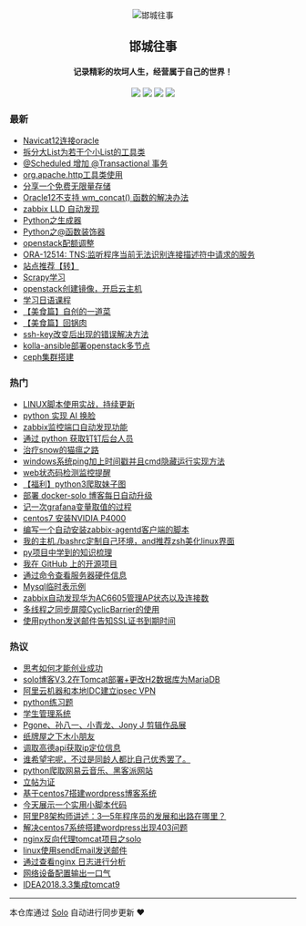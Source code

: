 <p align="center"><img alt="邯城往事" src="https://img.hacpai.com/file/2019/11/guohui-e67e7b3b.png"></p><h2 align="center">
邯城往事
</h2>

<h4 align="center">记录精彩的坎坷人生，经营属于自己的世界！</h4>
<p align="center"><a title="邯城往事" target="_blank" href="https://github.com/cuijianzhe/solo-blog"><img src="https://img.shields.io/github/last-commit/cuijianzhe/solo-blog.svg?style=flat-square&color=FF9900"></a>
<a title="GitHub repo size in bytes" target="_blank" href="https://github.com/cuijianzhe/solo-blog"><img src="https://img.shields.io/github/repo-size/cuijianzhe/solo-blog.svg?style=flat-square"></a>
<a title="Solo Version" target="_blank" href="https://github.com/88250/solo/releases"><img src="https://img.shields.io/badge/solo-3.6.7-f1e05a.svg?style=flat-square&color=blueviolet"></a>
<a title="Hits" target="_blank" href="https://github.com/88250/hits"><img src="https://hits.b3log.org/cuijianzhe/solo-blog.svg"></a></p>

### 最新

* [Navicat12连接oracle](https://www.cjzshilong.cn/articles/2019/12/04/1575431970752.html)
* [拆分大List为若干个小List的工具类](https://www.cjzshilong.cn/articles/2019/12/02/1575250640223.html)
* [@Scheduled 增加 @Transactional 事务](https://www.cjzshilong.cn/articles/2019/11/30/1575099482173.html)
* [org.apache.http工具类使用](https://www.cjzshilong.cn/articles/2019/11/30/1575084956460.html)
* [分享一个免费无限量存储](https://www.cjzshilong.cn/articles/2019/11/28/1573885158540.html)
* [Oracle12不支持 wm_concat() 函数的解决办法](https://www.cjzshilong.cn/articles/2019/11/27/1574823350052.html)
* [zabbix LLD 自动发现](https://www.cjzshilong.cn/articles/2019/11/26/1555140148890.html)
* [Python之生成器](https://www.cjzshilong.cn/articles/2019/11/23/1574490126718.html)
* [Python之@函数装饰器](https://www.cjzshilong.cn/articles/2019/11/21/1574322166949.html)
* [openstack配额调整](https://www.cjzshilong.cn/articles/2019/11/15/1573804234510.html)
* [ORA-12514: TNS:监听程序当前无法识别连接描述符中请求的服务](https://www.cjzshilong.cn/articles/2019/11/15/1573791873098.html)
* [站点推荐【转】](https://www.cjzshilong.cn/articles/2019/11/13/1573637956893.html)
* [Scrapy学习](https://www.cjzshilong.cn/articles/2019/11/08/1573185139639.html)
* [openstack创建镜像，开启云主机](https://www.cjzshilong.cn/articles/2019/11/07/1573111362693.html)
* [学习日语课程](https://www.cjzshilong.cn/articles/2019/11/03/1572744813413.html)
* [【美食篇】自创的一道菜](https://www.cjzshilong.cn/articles/2019/11/02/1572697457928.html)
* [【美食篇】回锅肉](https://www.cjzshilong.cn/articles/2019/11/02/1572677111441.html)
* [ssh-key改变后出现的错误解决方法](https://www.cjzshilong.cn/articles/2019/11/02/1572658327824.html)
* [kolla-ansible部署openstack多节点](https://www.cjzshilong.cn/articles/2019/11/01/1572607586305.html)
* [ceph集群搭建](https://www.cjzshilong.cn/articles/2019/10/30/1572426357896.html)

### 热门

* [LINUX脚本使用实战，持续更新](https://www.cjzshilong.cn/articles/2019/03/16/1552705047941.html)
* [python 实现 AI 换脸](https://www.cjzshilong.cn/articles/2019/08/31/1567234676723.html)
* [zabbix监控端口自动发现功能](https://www.cjzshilong.cn/articles/2019/04/25/1556156913542.html)
* [通过 python 获取钉钉后台人员](https://www.cjzshilong.cn/articles/2019/09/20/1568981823765.html)
* [治疗snow的猫瘟之路](https://www.cjzshilong.cn/articles/2019/05/16/1557975252062.html)
* [windows系统ping加上时间戳并且cmd隐藏运行实现方法](https://www.cjzshilong.cn/articles/2019/05/15/1557907158513.html)
* [web状态码检测监控提醒](https://www.cjzshilong.cn/articles/2019/09/07/1567826678848.html)
* [【福利】python3爬取妹子图](https://www.cjzshilong.cn/articles/2019/08/20/1566301838555.html)
* [部署 docker-solo 博客每日自动升级](https://www.cjzshilong.cn/articles/2019/04/10/1554909820806.html)
* [记一次grafana变量取值的过程](https://www.cjzshilong.cn/articles/2019/04/16/1555410740995.html)
* [centos7 安装NVIDIA P4000](https://www.cjzshilong.cn/articles/2019/04/18/1555574565055.html)
* [编写一个自动安装zabbix-agentd客户端的脚本](https://www.cjzshilong.cn/articles/2019/04/07/1554637687016.html)
* [我的主机./bashrc定制自己环境，and推荐zsh美化linux界面](https://www.cjzshilong.cn/articles/2019/05/08/1557298336838.html)
* [py项目中学到的知识梳理](https://www.cjzshilong.cn/articles/2019/06/14/1560505233857.html)
* [我在 GitHub 上的开源项目](https://www.cjzshilong.cn/my-github-repos)
* [通过命令查看服务器硬件信息](https://www.cjzshilong.cn/articles/2019/04/23/1556013126298.html)
* [Mysql临时表示例](https://www.cjzshilong.cn/articles/2019/04/27/1556346607629.html)
* [zabbix自动发现华为AC6605管理AP状态以及连接数](https://www.cjzshilong.cn/articles/2019/08/05/1564987766272.html)
* [多线程之同步屏障CyclicBarrier的使用](https://www.cjzshilong.cn/articles/2019/04/10/1554887221480.html)
* [使用python发送邮件告知SSL证书到期时间](https://www.cjzshilong.cn/articles/2019/03/16/1552707556605.html)

### 热议

* [思考如何才能创业成功](https://www.cjzshilong.cn/articles/2019/06/21/1561087069892.html)
* [solo博客V3.2在Tomcat部署+更改H2数据库为MariaDB](https://www.cjzshilong.cn/articles/2019/03/05/1551783677422.html)
* [阿里云机器和本地IDC建立ipsec VPN](https://www.cjzshilong.cn/articles/2019/03/16/1552720730829.html)
* [python练习题](https://www.cjzshilong.cn/articles/2019/06/05/1559716535382.html)
* [学生管理系统](https://www.cjzshilong.cn/articles/2019/08/02/1564728341878.html)
* [Pgone、孙八一、小青龙、Jony J 剪辑作品展](https://www.cjzshilong.cn/articles/2019/03/05/1551798496474.html)
* [纸牌屋之下木小朋友](https://www.cjzshilong.cn/articles/2019/03/06/1551875166137.html)
* [调取高德api获取ip定位信息](https://www.cjzshilong.cn/articles/2019/03/08/1552013816021.html)
* [谁希望宅呢，不过是同龄人都比自己优秀罢了。](https://www.cjzshilong.cn/articles/2019/03/09/1552066775891.html)
* [python爬取网易云音乐、黑客派网站](https://www.cjzshilong.cn/articles/2019/07/18/1563449508471.html)
* [立帖为证](https://www.cjzshilong.cn/articles/2019/08/16/1565946389609.html)
* [基于centos7搭建wordpress博客系统](https://www.cjzshilong.cn/articles/2019/03/05/1551795070444.html)
* [今天展示一个实用小脚本代码](https://www.cjzshilong.cn/articles/2019/03/08/1552010192689.html)
* [阿里P8架构师讲述：3—5年程序员的发展和出路在哪里？](https://www.cjzshilong.cn/articles/2019/03/15/1552646700449.html)
* [解决centos7系统搭建wordpress出现403问题](https://www.cjzshilong.cn/articles/2019/03/15/1552647096813.html)
* [nginx反向代理tomcat项目之solo](https://www.cjzshilong.cn/articles/2019/03/15/1552648638089.html)
* [linux使用sendEmail发送邮件](https://www.cjzshilong.cn/articles/2019/03/16/1552701584725.html)
* [通过查看nginx 日志进行分析](https://www.cjzshilong.cn/articles/2019/03/19/1552967425056.html)
* [网络设备配置输出一口气](https://www.cjzshilong.cn/articles/2019/03/20/1553084486763.html)
* [IDEA2018.3.3集成tomcat9](https://www.cjzshilong.cn/articles/2019/03/23/1553276263160.html)

---

本仓库通过 [Solo](https://github.com/88250/solo) 自动进行同步更新 ❤️ 